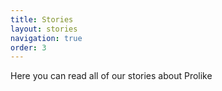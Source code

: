 ```yaml
---
title: Stories
layout: stories
navigation: true
order: 3
---
```


Here you can read all of our stories about Prolike